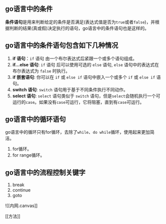 ## go语言中的条件

**条件语句**是用来判断给定的条件是否满足(表达式值是否为`true`或者`false`)，并根据判断的结果(真或假)决定执行的语句，go语言中的条件语句也是这样的。

## go语言中的条件语句包含如下几种情况

1. **if 语句**：`if` 语句 由一个布尔表达式后紧跟一个或多个语句组成。
2. **if...else 语句**: `if` 语句 后可以使用可选的 `else` 语句, `else` 语句中的表达式在布尔表达式为 `false` 时执行。
3. **if 嵌套语句**: 你可以在 `if` 或 `else if` 语句中嵌入一个或多个 `if` 或 `else if` 语句。
4. **switch 语句**: `switch` 语句用于基于不同条件执行不同动作。
5. **select 语句**: `select` 语句类似于 `switch` 语句，但是`select`会随机执行一个可运行的`case`。如果没有`case`可运行，它将阻塞，直到有`case`可运行。

## go语言中的循环语句

go语言中的循环只有for循环，去除了`while`、`do while`循环，使用起来更加简洁。

1. for循环。
2. for range循环。

## go语言中的流程控制关键字

1. break
2. continue
3. goto

![[内网.canvas]]

[[方法]]

